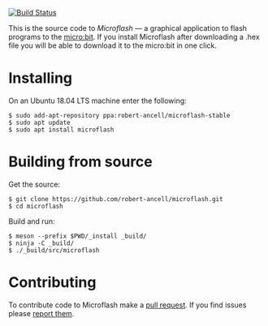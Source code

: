 [![Build Status](https://travis-ci.org/robert-ancell/microflash.svg?branch=master)](https://travis-ci.org/robert-ancell/microflash)

This is the source code to *Microflash* — a graphical application to
flash programs to the [micro:bit](https://microbit.org/). If you
install Microflash after downloading a .hex file you will be able to
download it to the micro:bit in one click.

# Installing

On an Ubuntu 18.04 LTS machine enter the following:
```
$ sudo add-apt-repository ppa:robert-ancell/microflash-stable
$ sudo apt update
$ sudo apt install microflash
```

# Building from source

Get the source:
```
$ git clone https://github.com/robert-ancell/microflash.git
$ cd microflash
```

Build and run:
```
$ meson --prefix $PWD/_install _build/
$ ninja -C _build/
$ ./_build/src/microflash
```

# Contributing

To contribute code to Microflash make a [pull request](https://github.com/robert-ancell/microflash/pulls).
If you find issues please [report them](https://github.com/robert-ancell/microflash/issues).
